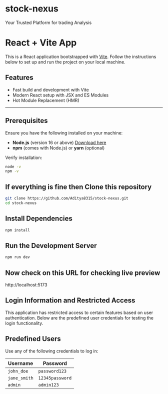 # stock-nexus

Your Trusted Platform for trading Analysis

# React + Vite App

This is a React application bootstrapped with [Vite](https://vitejs.dev/). Follow the instructions below to set up and run the project on your local machine.

## Features
- Fast build and development with Vite
- Modern React setup with JSX and ES Modules
- Hot Module Replacement (HMR)

---

## Prerequisites
Ensure you have the following installed on your machine:
- **Node.js** (version 16 or above) [Download here](https://nodejs.org/)
- **npm** (comes with Node.js) or **yarn** (optional)

Verify installation:
```bash
node -v
npm -v
```

## If everything is fine then Clone this repository 
```bash
git clone https://github.com/Aditya8315/stock-nexus.git
cd stock-nexus
```

## Install Dependencies 
```bash
npm install
```

## Run the Development Server
```bash
npm run dev
```

## Now check on this URL for checking live preview

http://localhost:5173

## Login Information and Restricted Access

This application has restricted access to certain features based on user authentication. Below are the predefined user credentials for testing the login functionality.

## Predefined Users
Use any of the following credentials to log in:

| **Username**   | **Password**       |
|----------------|--------------------|
| `john_doe`     | `password123`      |
| `jane_smith`   | `12345password`    |
| `admin`        | `admin123`         |



